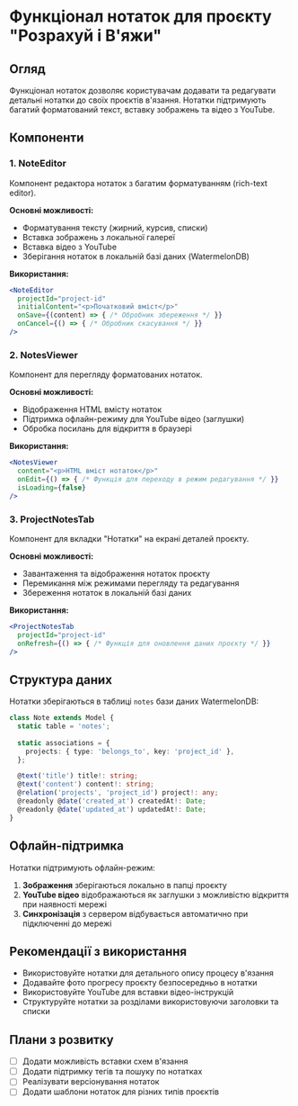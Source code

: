 # Функціонал нотаток для проєкту "Розрахуй і В'яжи"

## Огляд

Функціонал нотаток дозволяє користувачам додавати та редагувати детальні нотатки до своїх проєктів в'язання. Нотатки підтримують багатий форматований текст, вставку зображень та відео з YouTube.

## Компоненти

### 1. NoteEditor

Компонент редактора нотаток з багатим форматуванням (rich-text editor).

**Основні можливості:**
- Форматування тексту (жирний, курсив, списки)
- Вставка зображень з локальної галереї
- Вставка відео з YouTube
- Зберігання нотаток в локальній базі даних (WatermelonDB)

**Використання:**
```jsx
<NoteEditor
  projectId="project-id"
  initialContent="<p>Початковий вміст</p>"
  onSave={(content) => { /* Обробник збереження */ }}
  onCancel={() => { /* Обробник скасування */ }}
/>
```

### 2. NotesViewer

Компонент для перегляду форматованих нотаток.

**Основні можливості:**
- Відображення HTML вмісту нотаток
- Підтримка офлайн-режиму для YouTube відео (заглушки)
- Обробка посилань для відкриття в браузері

**Використання:**
```jsx
<NotesViewer
  content="<p>HTML вміст нотаток</p>"
  onEdit={() => { /* Функція для переходу в режим редагування */ }}
  isLoading={false}
/>
```

### 3. ProjectNotesTab

Компонент для вкладки "Нотатки" на екрані деталей проєкту.

**Основні можливості:**
- Завантаження та відображення нотаток проєкту
- Перемикання між режимами перегляду та редагування
- Збереження нотаток в локальній базі даних

**Використання:**
```jsx
<ProjectNotesTab
  projectId="project-id"
  onRefresh={() => { /* Функція для оновлення даних проєкту */ }}
/>
```

## Структура даних

Нотатки зберігаються в таблиці `notes` бази даних WatermelonDB:

```typescript
class Note extends Model {
  static table = 'notes';
  
  static associations = {
    projects: { type: 'belongs_to', key: 'project_id' },
  };

  @text('title') title!: string;
  @text('content') content!: string;
  @relation('projects', 'project_id') project!: any;
  @readonly @date('created_at') createdAt!: Date;
  @readonly @date('updated_at') updatedAt!: Date;
}
```

## Офлайн-підтримка

Нотатки підтримують офлайн-режим:

1. **Зображення** зберігаються локально в папці проєкту
2. **YouTube відео** відображаються як заглушки з можливістю відкриття при наявності мережі
3. **Синхронізація** з сервером відбувається автоматично при підключенні до мережі

## Рекомендації з використання

- Використовуйте нотатки для детального опису процесу в'язання
- Додавайте фото прогресу проєкту безпосередньо в нотатки
- Використовуйте YouTube для вставки відео-інструкцій
- Структуруйте нотатки за розділами використовуючи заголовки та списки

## Плани з розвитку

- [ ] Додати можливість вставки схем в'язання
- [ ] Додати підтримку тегів та пошуку по нотатках
- [ ] Реалізувати версіонування нотаток
- [ ] Додати шаблони нотаток для різних типів проєктів